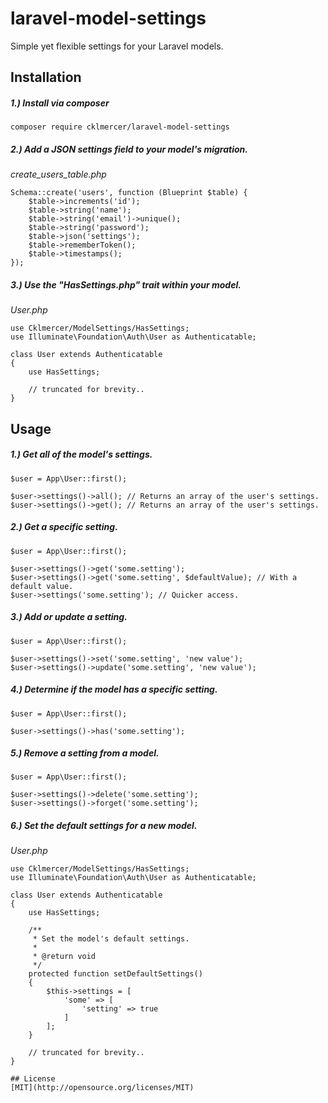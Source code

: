 # laravel-model-settings
Simple yet flexible settings for your Laravel models.

## Installation
##### 1.) Install via composer
```
composer require cklmercer/laravel-model-settings
```

##### 2.) Add a JSON settings field to your model's migration.
_create_users_table.php_ 
```
Schema::create('users', function (Blueprint $table) {
    $table->increments('id');
    $table->string('name');
    $table->string('email')->unique();
    $table->string('password');
    $table->json('settings');
    $table->rememberToken();
    $table->timestamps();
});
```

##### 3.) Use the "HasSettings.php" trait within your model.
_User.php_
```
use Cklmercer/ModelSettings/HasSettings;
use Illuminate\Foundation\Auth\User as Authenticatable;

class User extends Authenticatable 
{
    use HasSettings;
     
    // truncated for brevity..
}
```

## Usage
##### 1.) Get all of the model's settings.
```
$user = App\User::first();

$user->settings()->all(); // Returns an array of the user's settings.
$user->settings()->get(); // Returns an array of the user's settings.
```

##### 2.) Get a specific setting.
```
$user = App\User::first();

$user->settings()->get('some.setting');
$user->settings()->get('some.setting', $defaultValue); // With a default value.
$user->settings('some.setting'); // Quicker access.
```

##### 3.) Add or update a setting.
```
$user = App\User::first();

$user->settings()->set('some.setting', 'new value');
$user->settings()->update('some.setting', 'new value');
```

##### 4.) Determine if the model has a specific setting.
```
$user = App\User::first();

$user->settings()->has('some.setting');
```

##### 5.) Remove a setting from a model.
```
$user = App\User::first();

$user->settings()->delete('some.setting');
$user->settings()->forget('some.setting');
```

##### 6.) Set the default settings for a new model.
_User.php_
```
use Cklmercer/ModelSettings/HasSettings;
use Illuminate\Foundation\Auth\User as Authenticatable;

class User extends Authenticatable 
{
    use HasSettings;

    /**
     * Set the model's default settings.
     *
     * @return void
     */
    protected function setDefaultSettings() 
    {
    	$this->settings = [
    		'some' => [
    			'setting' => true
    		]
    	];
    }

    // truncated for brevity..
}

## License
[MIT](http://opensource.org/licenses/MIT)
